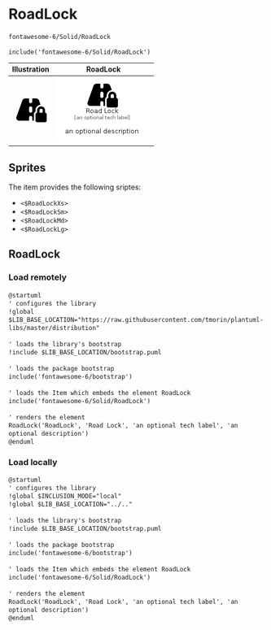# RoadLock


```text
fontawesome-6/Solid/RoadLock
```

```text
include('fontawesome-6/Solid/RoadLock')
```



| Illustration | RoadLock |
| :---: | :---: |
| ![illustration for Illustration](../../fontawesome-6/Solid/RoadLock.png) | ![illustration for RoadLock](../../fontawesome-6/Solid/RoadLock.Local.png) |



## Sprites
The item provides the following sriptes:

- `<$RoadLockXs>`
- `<$RoadLockSm>`
- `<$RoadLockMd>`
- `<$RoadLockLg>`





## RoadLock

### Load remotely
```plantuml
@startuml
' configures the library
!global $LIB_BASE_LOCATION="https://raw.githubusercontent.com/tmorin/plantuml-libs/master/distribution"

' loads the library's bootstrap
!include $LIB_BASE_LOCATION/bootstrap.puml

' loads the package bootstrap
include('fontawesome-6/bootstrap')

' loads the Item which embeds the element RoadLock
include('fontawesome-6/Solid/RoadLock')

' renders the element
RoadLock('RoadLock', 'Road Lock', 'an optional tech label', 'an optional description')
@enduml
```

### Load locally
```plantuml
@startuml
' configures the library
!global $INCLUSION_MODE="local"
!global $LIB_BASE_LOCATION="../.."

' loads the library's bootstrap
!include $LIB_BASE_LOCATION/bootstrap.puml

' loads the package bootstrap
include('fontawesome-6/bootstrap')

' loads the Item which embeds the element RoadLock
include('fontawesome-6/Solid/RoadLock')

' renders the element
RoadLock('RoadLock', 'Road Lock', 'an optional tech label', 'an optional description')
@enduml
```

